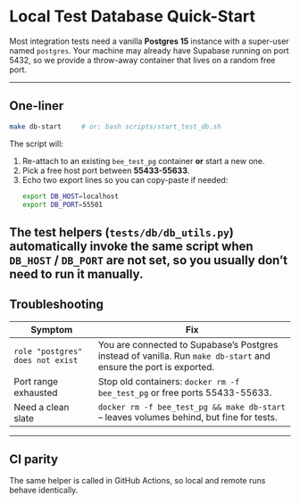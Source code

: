 # Local Test Database Quick-Start

Most integration tests need a vanilla **Postgres 15** instance with a super-user
named `postgres`. Your machine may already have Supabase running on port 5432,
so we provide a throw-away container that lives on a random free port.

---
## One-liner

```bash
make db-start     # or: bash scripts/start_test_db.sh
```
The script will:
1. Re-attach to an existing `bee_test_pg` container **or** start a new one.
2. Pick a free host port between **55433-55633**.
3. Echo two export lines so you can copy-paste if needed:
   ```bash
   export DB_HOST=localhost
   export DB_PORT=55501
   ```

The test helpers (`tests/db/db_utils.py`) automatically invoke the same script when `DB_HOST` / `DB_PORT` are not set, so you usually don’t need to run it manually.
---

## Troubleshooting

| Symptom                          | Fix                                                                                                               |
| -------------------------------- | ----------------------------------------------------------------------------------------------------------------- |
| `role "postgres" does not exist` | You are connected to Supabase’s Postgres instead of vanilla. Run `make db-start` and ensure the port is exported. |
| Port range exhausted             | Stop old containers: `docker rm -f bee_test_pg` or free ports 55433-55633.                                        |
| Need a clean slate               | `docker rm -f bee_test_pg && make db-start` – leaves volumes behind, but fine for tests.                          |

---

## CI parity

The same helper is called in GitHub Actions, so local and remote runs behave
identically.
